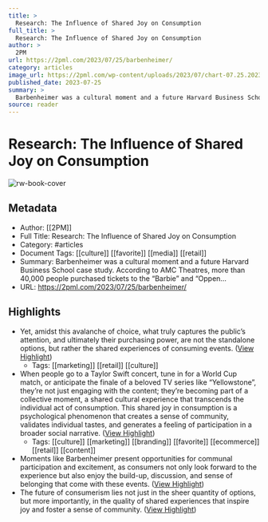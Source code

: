 ```yaml
---
title: >
  Research: The Influence of Shared Joy on Consumption
full_title: >
  Research: The Influence of Shared Joy on Consumption
author: >
  2PM
url: https://2pml.com/2023/07/25/barbenheimer/
category: articles
image_url: https://2pml.com/wp-content/uploads/2023/07/chart-07.25.2023-scaled.jpg
published_date: 2023-07-25
summary: >
  Barbenheimer was a cultural moment and a future Harvard Business School case study. According to AMC Theatres, more than 40,000 people purchased tickets to the “Barbie” and “Oppen…
source: reader
---
```

# Research: The Influence of Shared Joy on Consumption

![rw-book-cover](https://2pml.com/wp-content/uploads/2023/07/chart-07.25.2023-scaled.jpg)

## Metadata
- Author: [[2PM]]
- Full Title: Research: The Influence of Shared Joy on Consumption
- Category: #articles
- Document Tags: [[culture]] [[favorite]] [[media]] [[retail]] 
- Summary: Barbenheimer was a cultural moment and a future Harvard Business School case study. According to AMC Theatres, more than 40,000 people purchased tickets to the “Barbie” and “Oppen…
- URL: https://2pml.com/2023/07/25/barbenheimer/

## Highlights
- Yet, amidst this avalanche of choice, what truly captures the public’s attention, and ultimately their purchasing power, are not the standalone options, but rather the shared experiences of consuming events. ([View Highlight](https://read.readwise.io/read/01h83yz7y7rsz2h8tm7990q8rf))
    - Tags: [[marketing]] [[retail]] [[culture]] 
- When people go to a Taylor Swift concert, tune in for a World Cup match, or anticipate the finale of a beloved TV series like “Yellowstone”, they’re not just engaging with the content; they’re becoming part of a collective moment, a shared cultural experience that transcends the individual act of consumption. This shared joy in consumption is a psychological phenomenon that creates a sense of community, validates individual tastes, and generates a feeling of participation in a broader social narrative. ([View Highlight](https://read.readwise.io/read/01h83z1xy6f0venw9yc1tfhb0t))
    - Tags: [[culture]] [[marketing]] [[branding]] [[favorite]] [[ecommerce]] [[retail]] [[content]] 
- Moments like Barbenheimer present opportunities for communal participation and excitement, as consumers not only look forward to the experience but also enjoy the build-up, discussion, and sense of belonging that come with these events. ([View Highlight](https://read.readwise.io/read/01h83z3vtb9z8x95kbmnc197b3))
- The future of consumerism lies not just in the sheer quantity of options, but more importantly, in the quality of shared experiences that inspire joy and foster a sense of community. ([View Highlight](https://read.readwise.io/read/01h83z6nefgn38sgv4268pew6q))


